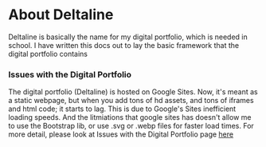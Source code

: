 # About  Deltaline
 Deltaline is basically the name for my digital portfolio, which is needed in school. I have written this docs out to lay the basic framework that the digital portfolio contains

### Issues with the Digital Portfolio

The digital portfolio (Deltaline) is hosted on Google Sites. Now, it's meant as a static webpage, but when you add tons of hd assets, and tons of iframes and html code; it starts to lag. 
This is due to Google's Sites inefficient loading speeds. And the litmiations that google sites has doesn't allow me to use the Bootstrap lib, or use .svg or .webp files for faster load times. For more detail, please look at Issues with the Digital Portfolio page [here](https://no767.github.io/Deltaline-Docs/Issues%20With%20the%20Digital%20Portfolio/)